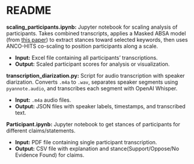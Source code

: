 # README

**scaling_participants.ipynb:** Jupyter notebook for scaling analysis of participants. Takes combined transcripts, applies a Masked ABSA model (from [this paper](https://imyday.github.io/pub/asonam2024/pdf/papers/1219_001.pdf)) to extract stances toward selected keywords, then uses ANCO-HITS co-scaling to position participants along a scale.  
- **Input:** Excel file containing all participants’ transcriptions.  
- **Output:** Scaled participant scores for analysis or visualization.  

**transcription_diarization.py:** Script for audio transcription with speaker diarization. Converts `.m4a` to `.wav`, separates speaker segments using `pyannote.audio`, and transcribes each segment with OpenAI Whisper.  
- **Input:** `.m4a` audio files.  
- **Output:** JSON files with speaker labels, timestamps, and transcribed text.  

**Participant.ipynb:** Jupyter notebook to get stances of participants for different claims/statements.  
- **Input:** PDF file containing single participant transcription.  
- **Output:** CSV file with explanation and stance(Support/Oppose/No Evidence Found) for claims.  
